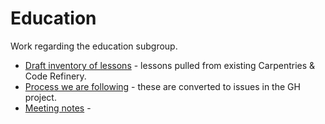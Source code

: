 # Education
Work regarding the education subgroup. 

- [Draft inventory of lessons](https://docs.google.com/spreadsheets/d/1JqM5OYX4f-T0jR-GJ5UeI7PnGJP6o4jtPRNtDJUGPmI/edit?gid=1792935546#gid=1792935546) - lessons pulled from existing Carpentries & Code Refinery. 
- [Process we are following](https://docs.google.com/document/d/1D4tCqMkB6-QTdvCSR2N-6VZSSUUOQZ87Kl4UEsuHeRs/edit?tab=t.0#heading=h.yyzjiyx43ln0) - these are converted to issues in the GH project. 
- [Meeting notes](https://docs.google.com/document/d/1-CJxDt05f9YoYfGB8-NC0zvQZbEJzHT1P7keRciMlrY/edit?tab=t.0#heading=h.vs4sjkl9adbl) - 

